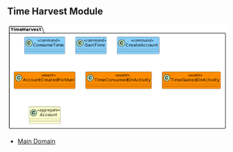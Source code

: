 Time Harvest Module
-------------------

![architecture](./diagrams/architecture.png)

- [Main Domain](../../Readme.md)
